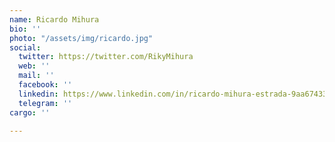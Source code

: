 ```yaml
---
name: Ricardo Mihura
bio: ''
photo: "/assets/img/ricardo.jpg"
social:
  twitter: https://twitter.com/RikyMihura
  web: ''
  mail: ''
  facebook: ''
  linkedin: https://www.linkedin.com/in/ricardo-mihura-estrada-9aa67433
  telegram: ''
cargo: ''

---
```

